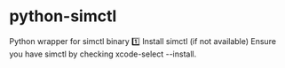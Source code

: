 # python-simctl
Python wrapper for simctl binary
1️⃣ Install simctl (if not available)
Ensure you have simctl by checking xcode-select --install.
